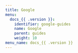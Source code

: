 ```yaml
---
title: Google
menu:
  docs_{{ .version }}:
    identifier: google-guides
    name: Google
    parent: guides
    weight: 10
menu_name: docs_{{ .version }}
---
```


